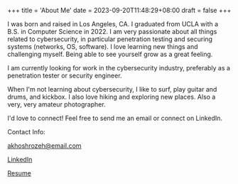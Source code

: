 +++
title = 'About Me'
date = 2023-09-20T11:48:29+08:00
draft = false
+++


I was born and raised in Los Angeles, CA. I graduated from UCLA with a B.S. in Computer Science in 2022. I am very passionate about all things related to cybersecurity, in particular penetration testing and securing systems (networks, OS, software). I love learning new things and challenging myself. Being able to see yourself grow as a great feeling. 

I am currently looking for work in the cybersecurity industry, preferably as a penetration tester or security engineer.

When I'm not learning about cybersecurity, I like to surf, play guitar and drums, and kickbox. I also love hiking and exploring new places. Also a very, very amateur photographer.

I'd love to connect! Feel free to send me an email or connect on LinkedIn. 





Contact Info:

akhoshrozeh@email.com

[LinkedIn](https://www.linkedin.com/in/anthony-khoshrozeh/)

[Resume](../Anthony_Khoshrozeh_Resume.pdf)

